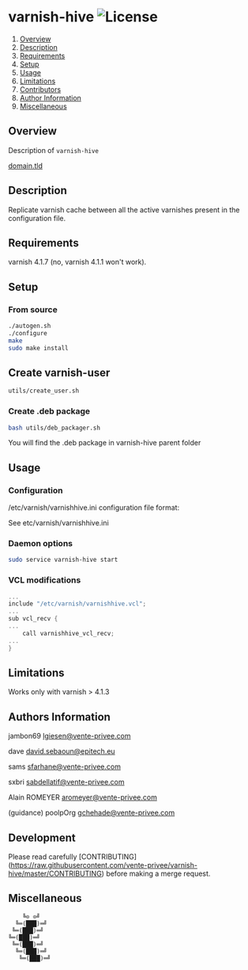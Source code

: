 # varnish-hive ![License][license-img]

1. [Overview](#overview)
2. [Description](#description)
3. [Requirements](#requirements)
4. [Setup](#setup)
5. [Usage](#usage)
6. [Limitations](#limitations)
7. [Contributors](#contributors)
8. [Author Information](#author)
9. [Miscellaneous](#miscellaneous)

## Overview

Description of `varnish-hive`

[domain.tld](https://www.domain.tld/)

## Description

Replicate varnish cache between all the active varnishes present in the configuration file.

## Requirements

varnish 4.1.7 (no, varnish 4.1.1 won't work).

## Setup

### From source

```bash
./autogen.sh
./configure
make
sudo make install
```
## Create varnish-user

```bash
utils/create_user.sh
```

### Create .deb package

```bash
bash utils/deb_packager.sh
```

You will find the .deb package in varnish-hive parent folder 

## Usage

### Configuration

/etc/varnish/varnishhive.ini configuration file format:

See etc/varnish/varnishhive.ini

### Daemon options

```bash
sudo service varnish-hive start
```

### VCL modifications


```c
...
include "/etc/varnish/varnishhive.vcl";
...
sub vcl_recv {
...
	call varnishhive_vcl_recv;
...
}
```

## Limitations

Works only with varnish > 4.1.3

## Authors Information

jambon69 <lgiesen@vente-privee.com>

dave <david.sebaoun@epitech.eu>

sams <sfarhane@vente-privee.com>

sxbri <sabdellatif@vente-privee.com>

Alain ROMEYER <aromeyer@vente-privee.com>

(guidance) poolpOrg <gchehade@vente-privee.com>

## Development

Please read carefully [CONTRIBUTING]
(https://raw.githubusercontent.com/vente-privee/varnish-hive/master/CONTRIBUTING)
before making a merge request.

## Miscellaneous


```
    ╚⊙ ⊙╝
  ╚═(███)═╝
 ╚═(███)═╝
╚═(███)═╝
 ╚═(███)═╝
  ╚═(███)═╝
   ╚═(███)═╝
```

[license-img]: http://pgloader.io/img/bsd.svg
